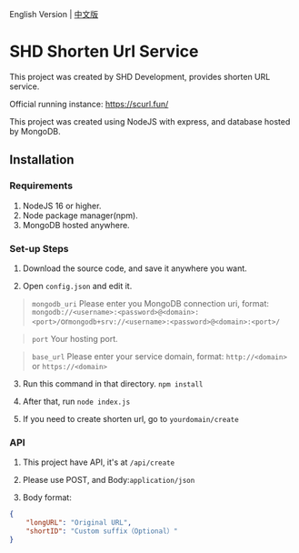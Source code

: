 English Version | <a href="https://github.com/SHD-Development/Shorten-Url-Service/blob/main/README.md">中文版</a>

# SHD Shorten Url Service

This project was created by SHD Development, provides shorten URL service.

Official running instance: https://scurl.fun/

This project was created using NodeJS with express, and database hosted by MongoDB.

## Installation 

### Requirements 
1. NodeJS 16 or higher.
2. Node package manager(npm).
3. MongoDB hosted anywhere.

### Set-up Steps

1. Download the source code, and save it anywhere you want.

2. Open `config.json` and edit it.

> `mongodb_uri` Please enter you MongoDB connection uri, format: `mongodb://<username>:<password>@<domain>:<port>/`or`mongodb+srv://<username>:<password>@<domain>:<port>/`

> `port` Your hosting port.

> `base_url` Please enter your service domain, format: `http://<domain>` or `https://<domain>`

3. Run this command in that directory. `npm install`

4. After that, run `node index.js`

5. If you need to create shorten url, go to `yourdomain/create`

### API 

1. This project have API, it's at `/api/create`

2. Please use POST, and Body:`application/json`

3. Body format:

```json
{
    "longURL": "Original URL",
    "shortID": "Custom suffix（Optional）"
}
```
